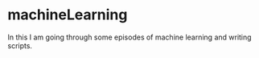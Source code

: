 # machineLearning

In this I am going through some episodes of machine learning and writing scripts.
